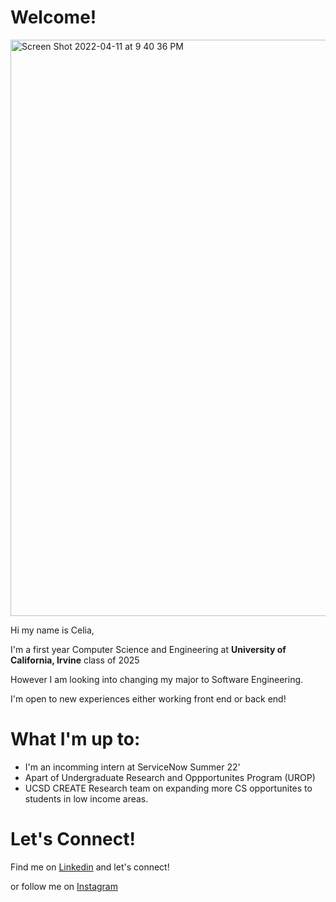# Welcome!
<img width="922" alt="Screen Shot 2022-04-11 at 9 40 36 PM" src="https://user-images.githubusercontent.com/103477824/162882028-88fd62b3-5c90-4a43-a92b-a4503248e4a1.png">

Hi my name is Celia,

I'm a first year Computer Science and Engineering at **University of California, Irvine** class of 2025

However I am looking into changing my major to Software Engineering.

I'm open to new experiences either working front end or back end!


# What I'm up to:

- I'm an incomming intern at ServiceNow Summer 22'
-  Apart of Undergraduate Research and Oppportunites Program (UROP)
- UCSD CREATE Research team on expanding more CS opportunites to students in low income areas.

# Let's Connect!

Find me on [Linkedin](https://www.linkedin.com/in/celiachamuma/) and let's connect!

or follow me on [Instagram](https://www.instagram.com/maturana.celia/)


